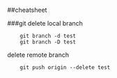 ##cheatsheet

###git
delete local branch

        git branch -d test
        git branch -D test


delete remote branch

        git push origin --delete test